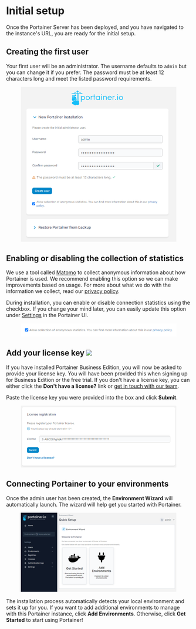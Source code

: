 # Initial setup

Once the Portainer Server has been deployed, and you have navigated to the instance's URL, you are ready for the initial setup.

## Creating the first user

Your first user will be an administrator. The username defaults to `admin` but you can change it if you prefer. The password must be at least 12 characters long and meet the listed password requirements.

<figure><img src="../../../.gitbook/assets/2.15-install-server-setup-user.png" alt=""><figcaption></figcaption></figure>

## Enabling or disabling the collection of statistics

We use a tool called [Matomo](https://matomo.org/) to collect anonymous information about how Portainer is used. We recommend enabling this option so we can make improvements based on usage. For more about what we do with the information we collect, read our [privacy policy](https://www.portainer.io/privacy-policy).

During installation, you can enable or disable connection statistics using the checkbox. If you change your mind later, you can easily update this option under [Settings](../../../admin/settings/) in the Portainer UI.

<figure><img src="../../../.gitbook/assets/2.15-install-server-setup-matomo.png" alt=""><figcaption></figcaption></figure>

## Add your license key ![](../../../.gitbook/assets/button\_be.png)

If you have installed Portainer Business Edition, you will now be asked to provide your license key. You will have been provided this when signing up for Business Edition or the free trial. If you don't have a license key, you can either click the **Don't have a license?** link or [get in touch with our team](mailto:success@portainer.io).

Paste the license key you were provided into the box and click **Submit**.

<figure><img src="../../../.gitbook/assets/2.15-install-server-setup-license.png" alt=""><figcaption></figcaption></figure>

## Connecting Portainer to your environments

Once the admin user has been created, the **Environment Wizard** will automatically launch. The wizard will help get you started with Portainer.

<figure><img src="../../../.gitbook/assets/2.15-install-server-setup-wizard.png" alt=""><figcaption></figcaption></figure>

The installation process automatically detects your local environment and sets it up for you. If you want to add additional environments to manage with this Portainer instance, click **Add Environments**. Otherwise, click **Get Started** to start using Portainer!
